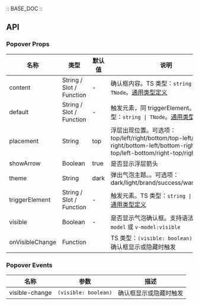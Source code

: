 :: BASE_DOC ::

## API
### Popover Props

名称 | 类型 | 默认值 | 说明 | 必传
-- | -- | -- | -- | --
content | String / Slot / Function | - | 确认框内容。TS 类型：`string \| TNode`。[通用类型定义](https://github.com/Tencent/tdesign-mobile-vue/blob/develop/src/common.ts) | N
default | String / Slot / Function | - | 触发元素，同 triggerElement。TS 类型：`string \| TNode`。[通用类型定义](https://github.com/Tencent/tdesign-mobile-vue/blob/develop/src/common.ts) | N
placement | String | top | 浮层出现位置。可选项：top/left/right/bottom/top-left/top-right/bottom-left/bottom-right/left-top/left-bottom/right-top/right-bottom | N
showArrow | Boolean | true | 是否显示浮层箭头 | N
theme | String | dark | 弹出气泡主题。。可选项：dark/light/brand/success/warning/error | N
triggerElement | String / Slot / Function | - | 触发元素。TS 类型：`string \| TNode`。[通用类型定义](https://github.com/Tencent/tdesign-mobile-vue/blob/develop/src/common.ts) | N
visible | Boolean | - | 是否显示气泡确认框。支持语法糖 `v-model` 或 `v-model:visible` | N
onVisibleChange | Function |  | TS 类型：`(visible: boolean) => void`<br/>确认框显示或隐藏时触发 | N

### Popover Events

名称 | 参数 | 描述
-- | -- | --
visible-change | `(visible: boolean)` | 确认框显示或隐藏时触发

